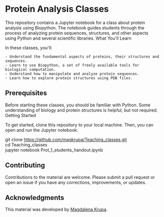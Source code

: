 # Protein Analysis Classes

This repository contains a Jupyter notebook for a class about protein analysis using Biopython. The notebook guides students through the process of analyzing protein sequences, structures, and other aspects using Python and several scientific libraries.
What You'll Learn

In these classes, you'll:

    - Understand the fundamental aspects of proteins, their structures and sequences.
    - Learn to use Biopython, a set of freely available tools for biological computation.
    - Understand how to manipulate and analyze protein sequences.
    - Learn how to explore protein structures using PDB files.

## Prerequisites

Before starting these classes, you should be familiar with Python. Some understanding of biology and protein structures is helpful, but not required.
Getting Started

To get started, clone this repository to your local machine. Then, you can open and run the Jupyter notebook.

git clone https://github.com/magkrupa/Teaching_classes.git \
cd Teaching_classes \
jupyter notebook Prot_1_students_handout.ipynb 


## Contributing

Contributions to the material are welcome. Please submit a pull request or open an issue if you have any corrections, improvements, or updates.

## Acknowledgments

This material was developed by [Magdalena Krupa](https://github.com/magkrupa).

